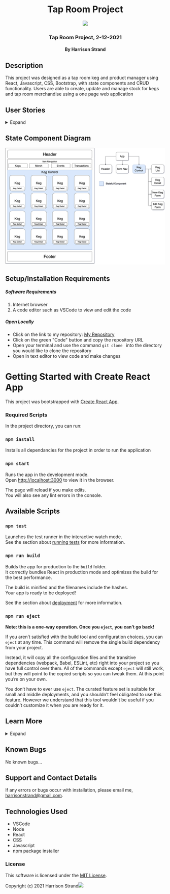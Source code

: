 <div align="center">

# Tap Room Project

</div>

<div align="center">
<img src="https://github.com/HarrisonStrand.png" width="200px" height="auto" >
</div>
<h3 align="center">Tap Room Project, 2-12-2021</h3>
<h4 align="center"> By Harrison Strand</h4>

## Description

This project was designed as a tap room keg and product manager using React, Javascript, CSS, Bootstrap, with state components and CRUD functionality. Users are able to create, update and manage stock for kegs and tap room merchandise using a one page web application 

## User Stories

<details>
  <summary>Expand</summary>

| ID   | User Story                                                                                            | Accepted |
| ---- | ----------------------------------------------------------------------------------------------------- | -------- |
| US01 | "As a user, I want to see a list/menu of all available kegs. For each keg, I want to see its name, brand, price, pints left, and ABV."                       | True     |
| US02 | "As a user, I want to submit a form to add a new keg to a list."                                  | True     |
| US03 | "As a user, I want to be able to click on a keg to see its detail page."                                           | True     |
| US04 | "As a user, I want the option to edit a keg's properties after entering them just in case I make a mistake."                                           | True     |
| US05 | "As a user, I want to be able to delete a keg."                                           | True     |
| US06 | "As a user, I want a keg to update to say "Out of Stock" once it's empty."                                           | True     |
| US07 | "As a user, I want kegs with less than 10 pints to include a message that says "Almost Empty" so I can try a pint before it's gone!"                                           | True     |
| US08 | "As a user, I want to have kegs prices to be color-coded for easy readability."                                           | True     |
| US09 | "As a user, I want to see how many pints are left in a keg." | True     |
| US10 | "As a user, I want to be able to click a button next to a keg whenever I sell a pint of it. This should decrease the number of pints left by 1. Pints should not be able to go below 0."                  | True     |

</details>


## State Component Diagram

<img src="./src/img/TapRoomDiagram.png"  >

## Setup/Installation Requirements

##### Software Requirements

1. Internet browser
2. A code editor such as VSCode to view and edit the code

##### Open Locally

- Click on the link to my repository: [My Repository]()
- Click on the green "Code" button and copy the repository URL
- Open your terminal and use the command `git clone ` into the directory you would like to clone the repository
- Open in text editor to view code and make changes

# Getting Started with Create React App

This project was bootstrapped with [Create React App](https://github.com/facebook/create-react-app).

### Required Scripts

In the project directory, you can run:

### `npm install`

Installs all dependancies for the project in order to run the application

### `npm start`

Runs the app in the development mode.\
Open [http://localhost:3000](http://localhost:3000) to view it in the browser.

The page will reload if you make edits.\
You will also see any lint errors in the console.

## Available Scripts

### `npm test`

Launches the test runner in the interactive watch mode.\
See the section about [running tests](https://facebook.github.io/create-react-app/docs/running-tests) for more information.

### `npm run build`

Builds the app for production to the `build` folder.\
It correctly bundles React in production mode and optimizes the build for the best performance.

The build is minified and the filenames include the hashes.\
Your app is ready to be deployed!

See the section about [deployment](https://facebook.github.io/create-react-app/docs/deployment) for more information.

### `npm run eject`

**Note: this is a one-way operation. Once you `eject`, you can’t go back!**

If you aren’t satisfied with the build tool and configuration choices, you can `eject` at any time. This command will remove the single build dependency from your project.

Instead, it will copy all the configuration files and the transitive dependencies (webpack, Babel, ESLint, etc) right into your project so you have full control over them. All of the commands except `eject` will still work, but they will point to the copied scripts so you can tweak them. At this point you’re on your own.

You don’t have to ever use `eject`. The curated feature set is suitable for small and middle deployments, and you shouldn’t feel obligated to use this feature. However we understand that this tool wouldn’t be useful if you couldn’t customize it when you are ready for it.

## Learn More

<details>
  <summary>Expand</summary>

You can learn more in the [Create React App documentation](https://facebook.github.io/create-react-app/docs/getting-started).

To learn React, check out the [React documentation](https://reactjs.org/).

### Code Splitting

This section has moved here: [https://facebook.github.io/create-react-app/docs/code-splitting](https://facebook.github.io/create-react-app/docs/code-splitting)

### Analyzing the Bundle Size

This section has moved here: [https://facebook.github.io/create-react-app/docs/analyzing-the-bundle-size](https://facebook.github.io/create-react-app/docs/analyzing-the-bundle-size)

### Making a Progressive Web App

This section has moved here: [https://facebook.github.io/create-react-app/docs/making-a-progressive-web-app](https://facebook.github.io/create-react-app/docs/making-a-progressive-web-app)

### Advanced Configuration

This section has moved here: [https://facebook.github.io/create-react-app/docs/advanced-configuration](https://facebook.github.io/create-react-app/docs/advanced-configuration)

### Deployment

This section has moved here: [https://facebook.github.io/create-react-app/docs/deployment](https://facebook.github.io/create-react-app/docs/deployment)

### `npm run build` fails to minify

This section has moved here: [https://facebook.github.io/create-react-app/docs/troubleshooting#npm-run-build-fails-to-minify](https://facebook.github.io/create-react-app/docs/troubleshooting#npm-run-build-fails-to-minify)

</details>


## Known Bugs

No known bugs...

## Support and Contact Details

If any errors or bugs occur with installation, please email me, <harrisonstrand@gmail.com>.

## Technologies Used

- VSCode
- Node
- React
- CSS
- Javascript
- npm package installer

### License

This software is licensed under the [MIT License](https://choosealicense.com/licenses/mit/).

Copyright (c) 2021 Harrison Strand<img src="https://encrypted-tbn0.gstatic.com/images?q=tbn:ANd9GcR8Q_3EVY7j95tTyemJwWxMR7jwvUK7gPe0_w&usqp=CAU" width="2%" height="auto">







